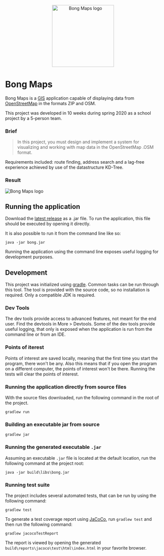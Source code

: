<p align="center">
<img src="https://github.com/joglr/bong-maps/blob/master/src/main/resources/bong/views/bongIcon.png" alt="Bong Maps logo" width="200" height="200">
</p>

# Bong Maps

Bong Maps is a [GIS](https://en.wikipedia.org/wiki/Geographic_information_system) application capable of displaying data from [OpenStreetMap](https://www.openstreetmap.org/) in the formats ZIP and OSM.

This project was developed in 10 weeks during spring 2020 as a school project by a 5-person team.

### Brief

>In this project, you must design and implement a system for visualizing and working with map data in the OpenStreetMap .OSM format.

Requirements included: route finding, address search and a lag-free experience achieved by use of the datastructure KD-Tree.

### Result

<img src="https://user-images.githubusercontent.com/34659757/82275818-f77ab100-9983-11ea-92ab-817c50b22f6f.png" alt="Bong Maps logo">

## Running the application
Download the [latest release](https://github.com/hojelse/bong-maps/releases/latest) as a .jar file. To run the application, this file should be executed by opening it directly.

It is also possible to run it from the command line like so:

```
java -jar bong.jar
```

Running the application using the command line exposes useful logging for development purposes.

## Development
This project was initialized using [gradle](https://gradle.org/). Common tasks can be run through this tool. The tool is provided with the source code, so no installation is required. Only a compatible JDK is  required.

### Dev Tools
The dev tools provide access to advanced features, not meant for the end user. Find the devtools in More > Devtools. Some of the dev tools provide useful logging, that only is exposed when the application is run from the command line or from an IDE.

### Points of iterest
Points of interest are saved locally, meaning that the first time you start the program, there won't be any. Also this means that if you open the program on a different computer, the points of interest won't be there. Running the tests will clear the points of interest.

### Running the application directly from source files

With the source files downloaded, run the following command in the root of the project.

```
gradlew run
```

### Building an executable jar from source

```
gradlew jar
```

### Running the generated executable `.jar`
Assuming an executable `.jar` file is located at the default location, run the following command at the project root:

```
java -jar build\libs\bong.jar
```

### Running test suite

The project includes several automated tests, that can be run by using the following command:
```
gradlew test
```

To generate a test coverage report using [JaCoCo](https://www.eclemma.org/jacoco/), run `gradlew test` and then run the following command:

```
gradlew jacocoTestReport
```

The report is viewed by opening the generated `build\reports\jacoco\test\html\index.html` in your favorite browser.
